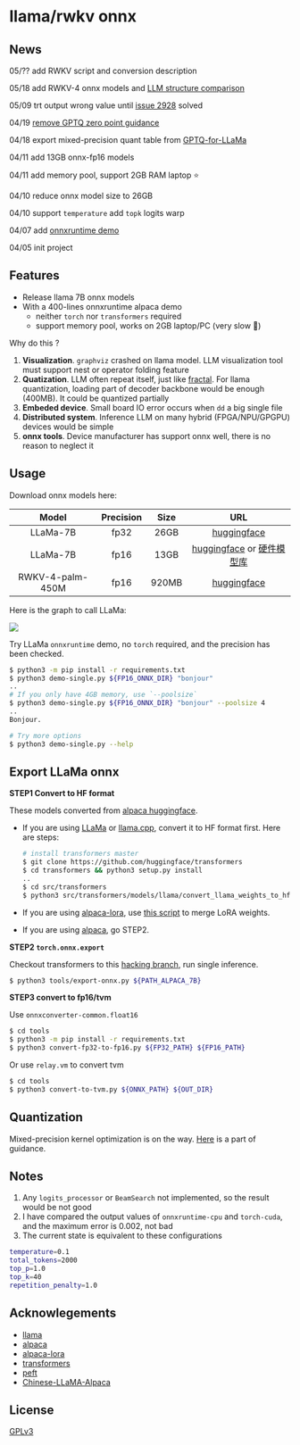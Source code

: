 # llama/rwkv onnx

## News
05/?? add RWKV script and conversion description

05/18 add RWKV-4 onnx models and [LLM structure comparison](https://zhuanlan.zhihu.com/p/629821901)

05/09 trt output wrong value until [issue 2928](https://github.com/NVIDIA/TensorRT/issues/2928) solved

04/19  [remove GPTQ zero point guidance](docs/remove-GPTQ-zero-point.md)

04/18 export mixed-precision quant table from [GPTQ-for-LLaMa](https://github.com/qwopqwop200/GPTQ-for-LLaMa/pull/189)

04/11 add 13GB onnx-fp16 models

04/11 add memory pool, support 2GB RAM laptop :star:

04/10 reduce onnx model size to 26GB

04/10 support `temperature` add `topk` logits warp

04/07 add [onnxruntime demo](demo-single.py)

04/05 init project


## Features

* Release llama 7B onnx models
* With a 400-lines onnxruntime alpaca demo
  * neither `torch` nor `transformers` required
  * support memory pool, works on 2GB laptop/PC (very slow :turtle:)

Why do this ?
1. **Visualization**. `graphviz` crashed on llama model. LLM visualization tool must support nest or operator folding feature
2. **Quatization**. LLM often repeat itself, just like [fractal](https://raw.githubusercontent.com/taichi-dev/public_files/master/taichi/fractal_small.gif). For llama quantization, loading part of decoder backbone would be enough (400MB). It could be quantized partially
3. **Embeded device**. Small board IO error occurs when `dd` a big single file
4. **Distributed system**. Inference LLM on many hybrid (FPGA/NPU/GPGPU) devices would be simple
5. **onnx tools**. Device manufacturer has support onnx well, there is no reason to neglect it

## Usage

Download onnx models here:

| Model | Precision | Size | URL |
| :-: | :-: | :-: | :-: |
| LLaMa-7B | fp32 | 26GB | [huggingface](https://huggingface.co/tpoisonooo/alpaca.onnx/tree/main) |
| LLaMa-7B | fp16 | 13GB | [huggingface](https://huggingface.co/tpoisonooo/alpaca.onnx/tree/fp16) or [硬件模型库](https://platform.openmmlab.com/deploee/onnx-list) |
| RWKV-4-palm-450M | fp16 |  920MB | [huggingface](https://huggingface.co/tpoisonooo/rwkv.onnx/tree/RWKV-4-Pile-430M-20220808-8066) |

Here is the graph to call LLaMa:

![](./images/onnx-flow.jpg)

Try LLaMa `onnxruntime` demo, no `torch` required, and the precision has been checked.

```bash
$ python3 -m pip install -r requirements.txt
$ python3 demo-single.py ${FP16_ONNX_DIR} "bonjour"
..
# If you only have 4GB memory, use `--poolsize`
$ python3 demo-single.py ${FP16_ONNX_DIR} "bonjour" --poolsize 4
..
Bonjour.

# Try more options
$ python3 demo-single.py --help
```

## Export LLaMa onnx

**STEP1 Convert to HF format**

These models converted from [alpaca huggingface](https://github.com/tatsu-lab/stanford_alpaca).

- If you are using [LLaMa](https://github.com/facebookresearch/llama) or [llama.cpp](https://github.com/ggerganov/llama.cpp), convert it to HF format first. Here are steps:
    ```bash
    # install transformers master
    $ git clone https://github.com/huggingface/transformers
    $ cd transformers && python3 setup.py install
    ..
    $ cd src/transformers
    $ python3 src/transformers/models/llama/convert_llama_weights_to_hf.py  --input_dir ${LLaMa_PATH}  --model_size 7B  --output_dir ${HF_PATH}
    ```

- If you are using [alpaca-lora](https://github.com/tloen/alpaca-lora), use [this script](https://github.com/ymcui/Chinese-LLaMA-Alpaca/blob/main/scripts/merge_llama_with_chinese_lora_to_hf.py) to merge LoRA weights.

- If you are using [alpaca](https://github.com/tatsu-lab/stanford_alpaca), go STEP2.

**STEP2 `torch.onnx.export`**

Checkout transformers to this [hacking branch](https://github.com/tpoisonooo/transformers/tree/add-convert), run single inference.

```bash
$ python3 tools/export-onnx.py ${PATH_ALPACA_7B}
```

**STEP3 convert to fp16/tvm**

Use `onnxconverter-common.float16`

```bash
$ cd tools
$ python3 -m pip install -r requirements.txt
$ python3 convert-fp32-to-fp16.py ${FP32_PATH} ${FP16_PATH}
```

Or use `relay.vm` to convert tvm
```bash
$ cd tools
$ python3 convert-to-tvm.py ${ONNX_PATH} ${OUT_DIR}
```

## Quantization

Mixed-precision kernel optimization is on the way. [Here](docs/remove-GPTQ-zero-point.md) is a part of guidance.

## Notes
1. Any `logits_processor` or `BeamSearch` not implemented, so the result would be not good
2. I have compared the output values of `onnxruntime-cpu` and `torch-cuda`, and the maximum error is 0.002, not bad
3. The current state is equivalent to these configurations
```bash
temperature=0.1
total_tokens=2000
top_p=1.0
top_k=40
repetition_penalty=1.0
```


## Acknowlegements
* [llama](https://github.com/facebookresearch/llama)
* [alpaca](https://github.com/tatsu-lab/stanford_alpaca)
* [alpaca-lora](https://github.com/tloen/alpaca-lora)
* [transformers](https://github.com/huggingface/transformers)
* [peft](https://github.com/huggingface/peft)
* [Chinese-LLaMA-Alpaca](https://github.com/ymcui/Chinese-LLaMA-Alpaca)


## License
[GPLv3](docs/why-gpl.md)
